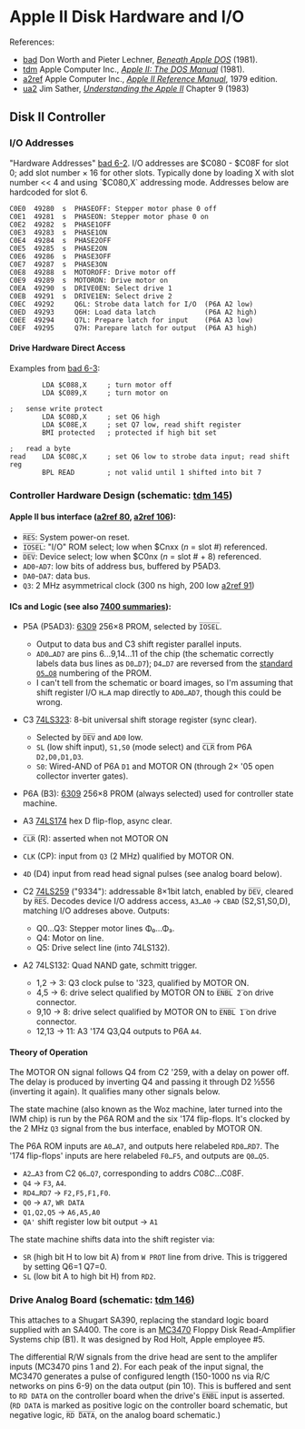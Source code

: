 Apple II Disk Hardware and I/O
==============================

References:
- [bad] Don Worth and Pieter Lechner, [_Beneath Apple DOS_][bad] (1981).
- [tdm] Apple Computer Inc., [_Apple II: The DOS Manual_][tdm] (1981).
- [a2ref] Apple Computer Inc., [_Apple II Reference Manual_][a2ref],
  1979 edition.
- [ua2] Jim Sather, [_Understanding the Apple II_][ua2] Chapter 9 (1983)


Disk II Controller
------------------

### I/O Addresses

"Hardware Addresses" [bad 6-2]. I/O addresses are $C080 - $C08F for
slot 0; add slot number × 16 for other slots. Typically done by
loading X with slot number << 4 and using `$C080,X` addressing mode.
Addresses below are hardcoded for slot 6.

    C0E0  49280  s  PHASEOFF: Stepper motor phase 0 off
    C0E1  49281  s  PHASEON: Stepper motor phase 0 on
    C0E2  49282  s  PHASE1OFF
    C0E3  49283  s  PHASE1ON
    C0E4  49284  s  PHASE2OFF
    C0E5  49285  s  PHASE2ON
    C0E6  49286  s  PHASE3OFF
    C0E7  49287  s  PHASE3ON
    C0E8  49288  s  MOTOROFF: Drive motor off
    C0E9  49289  s  MOTORON: Drive motor on
    C0EA  49290  s  DRIVE0EN: Select drive 1
    C0EB  49291  s  DRIVE1EN: Select drive 2
    C0EC  49292     Q6L: Strobe data latch for I/O  (P6A A2 low)
    C0ED  49293     Q6H: Load data latch            (P6A A2 high)
    C0EE  49294     Q7L: Prepare latch for input    (P6A A3 low)
    C0EF  49295     Q7H: Parepare latch for output  (P6A A3 high)

#### Drive Hardware Direct Access

Examples from [bad 6-3]:

            LDA $C088,X     ; turn motor off
            LDA $C089,X     ; turn motor on

    ;   sense write protect
            LDA $C08D,X     ; set Q6 high
            LDA $C08E,X     ; set Q7 low, read shift register
            BMI protected   ; protected if high bit set

    ;   read a byte
    read    LDA $C08C,X     ; set Q6 low to strobe data input; read shift reg
            BPL READ        ; not valid until 1 shifted into bit 7

### Controller Hardware Design (schematic: [tdm 145])

#### Apple II bus interface ([a2ref 80], [a2ref 106]):

- `R̅E̅S̅`: System power-on reset.
- `I̅O̅S̅E̅L̅`: "I/O" ROM select; low when $Cnxx (_n_ = slot #) referenced.
- `D̅E̅V̅`: Device select; low when $C0nx (_n_ = slot # + 8) referenced.
- `AD0`-`AD7`: low bits of address bus, buffered by P5AD3.
- `DA0`-`DA7`: data bus.
- `Q3`: 2 MHz asymmetrical clock (300 ns high, 200 low [a2ref 91])

#### ICs and Logic (see also [7400 summaries]):

- P5A (P5AD3): [6309] 256×8 PROM, selected by `I̅O̅S̅E̅L̅`.
  - Output to data bus and C3 shift register parallel inputs.
  - `AD0…AD7` are pins 6…9,14…11 of the chip (the schematic correctly
    labels data bus lines as `D0…D7`); `D4…D7` are reversed from the
    [standard `O5…O8`][6309] numbering of the PROM.
  - I can't tell from the schematic or board images, so I'm assuming
    that shift register I/O `H…A` map directly to `AD0…AD7`, though
    this could be wrong.
- C3 [74LS323]: 8-bit universal shift storage register (sync clear).
  - Selected by `D̅E̅V̅` and `AD0` low.
  - `SL` (low shift input), `S1,S0` (mode select) and `C̅L̅R̅` from P6A
    `D2,D0,D1,D3`.
  - `S0`: Wired-AND of P6A `D1` and MOTOR ON (through 2× '05 open
    collector inverter gates).

- P6A (B3): [6309] 256×8 PROM (always selected) used for controller
  state machine.

- A3 [74LS174] hex D flip-flop, async clear.
 - `C̅L̅R̅` (R): asserted when not MOTOR ON
 - `CLK` (CP): input from `Q3` (2 MHz) qualified by MOTOR ON.
 - `4D` (D4) input from read head signal pulses (see analog board below).

- C2 [74LS259] ("9334"): addressable 8×1bit latch, enabled by `D̅E̅V̅`,
  cleared by `R̅E̅S̅`. Decodes device I/O address access, `A3…A0` →
  `CBAD` (S2,S1,S0,D), matching I/O addreses above. Outputs:
  - Q0…Q3: Stepper motor lines Φ₀…Φ₃.
  - Q4: Motor on line.
  - Q5: Drive select line (into 74LS132).

- A2 74LS132: Quad NAND gate, schmitt trigger.
  - 1,2   →  3: Q3 clock pulse to '323, qualified by MOTOR ON.
  - 4,5   →  6: drive select qualified by MOTOR ON to `E̅N̅B̅L̅ ̅2̅` on drive connector.
  - 9,10  →  8: drive select qualified by MOTOR ON to `E̅N̅B̅L̅ ̅1̅` on drive connector.
  - 12,13 → 11: A3 '174 Q3,Q4 outputs to P6A `A4`.

#### Theory of Operation

The MOTOR ON signal follows Q4 from C2 '259, with a delay on power
off. The delay is produced by inverting Q4 and passing it through D2
½556 (inverting it again). It qualifies many other signals below.

The state machine (also known as the Woz machine, later turned into
the IWM chip) is run by the P6A ROM and the six '174 flip-flops. It's
clocked by the 2 MHz `Q3` signal from the bus interface, enabled by
MOTOR ON.

The P6A ROM inputs are `A0…A7`, and outputs here relabeled `RD0…RD7`.
The '174 flip-flops' inputs are here relabeled `F0…F5`, and outputs
are `Q0…Q5`.
- `A2…A3` from C2 `Q6…Q7`, corresponding to addrs $C08C…$C08F.
- `Q4` → `F3`, `A4`.
- `RD4…RD7` → `F2,F5,F1,F0`.
- `Q0` → `A7`, `WR DATA`
- `Q1,Q2,Q5` → `A6,A5,A0`
- `QA'` shift register low bit output → `A1`

The state machine shifts data into the shift register via:
- `SR` (high bit H to low bit A) from `W PROT` line from drive. This is
   triggered by setting Q6=1 Q7=0.
- `SL` (low bit A to high bit H) from `RD2`.

### Drive Analog Board (schematic: [tdm 146])

This attaches to a Shugart SA390, replacing the standard logic board
supplied with an SA400. The core is an [MC3470] Floppy Disk
Read-Amplifier Systems chip (B1). It was designed by Rod Holt, Apple
employee #5.

The differential R/W signals from the drive head are sent to the
amplifer inputs (MC3470 pins 1 and 2). For each peak of the input
signal, the MC3470 generates a pulse of configured length (150-1000 ns
via R/C networks on pins 6-9) on the data output (pin 10). This is
buffered and sent to `RD DATA` on the controller board when the
drive's `E̅N̅B̅L̅` input is asserted. (`RD DATA` is marked as positive
logic on the controller board schematic, but negative logic,
`R̅D̅ ̅D̅A̅T̅A̅`, on the analog board schematic.)


<!-------------------------------------------------------------------->
[a2ref]: https://archive.org/details/Apple_II_Reference_Manual_1979_Apple
[bad]: https://archive.org/details/Beneath_Apple_DOS_OCR/page/n2/mode/1up
[tdm]: https://archive.org/stream/The_DOS_Manual_HQ#page/n3/mode/1up
[ua2]: https://archive.org/stream/Understanding_the_Apple_II_1983_Quality_Software#page/n230/mode/1up

[6309]: https://archive.org/stream/6309PROM#page/n1/mode/1up
[7400 summaries]: ../../ee/7400.md
[74LS174]: https://www.ti.com/lit/ds/symlink/sn74s175.pdf
[74LS259]: https://www.ti.com/lit/ds/symlink/sn74ls259b.pdf
[74LS323]: https://www.ti.com/lit/ds/symlink/sn54ls323.pdf
[MC3470]: http://www.applelogic.org/files/MC3470.pdf


[a2ref 106]: https://archive.org/stream/Apple_II_Reference_Manual_1979_Apple#page/n116/mode/1up
[a2ref 80]: https://archive.org/stream/Apple_II_Reference_Manual_1979_Apple#page/n90/mode/1up
[a2ref 91]: https://archive.org/stream/Apple_II_Reference_Manual_1979_Apple#page/n101/mode/1up
[bad 6-2]: https://archive.org/stream/Beneath_Apple_DOS_OCR#page/n62/mode/1up
[bad 6-3]: https://archive.org/stream/Beneath_Apple_DOS_OCR#page/n63/mode/1up
[tdm 145]: https://archive.org/stream/The_DOS_Manual_HQ#page/n156/mode/1up
[tdm 146]: https://archive.org/stream/The_DOS_Manual_HQ#page/n157/mode/1up
